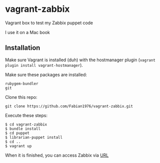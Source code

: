 # vagrant-zabbix
Vagrant box to test my Zabbix puppet code

I use it on a Mac book

## Installation
Make sure Vagrant is installed (duh) with the hostmanager plugin (`vagrant plugin install vagrant-hostmanager`).

Make sure these packages are installed:
```
rubygem-bundler
git
```

Clone this repo:
```
git clone https://github.com/Fabian1976/vagrant-zabbix.git
```

Execute these steps:
```
$ cd vagrant-zabbix
$ bundle install
$ cd puppet
$ librarian-puppet install
$ cd ..
$ vagrant up
```

When it is finished, you can access Zabbix via [URL](http://zabbix.vermont24-7.lan)
